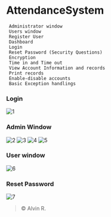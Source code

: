 # AttendanceSystem
```
 Administrator window
 Users window
 Register User
 Dashboard
 Login
 Reset Password (Security Questions)
 Encryption
 Time in and Time out
 View Account Information and records
 Print records
 Enable-disable accounts
 Basic Exception handlings
```
### Login
![1](https://user-images.githubusercontent.com/108253315/213629081-e4d8edf9-13ce-49e7-9d97-06ea3add36a7.png)

### Admin Window
![2](https://user-images.githubusercontent.com/108253315/213628908-83f069bb-320a-4e2d-b0fc-c6b6cf916969.png)
![3](https://user-images.githubusercontent.com/108253315/213628934-20f70233-f29e-47fe-ae72-3a038ca7c6b3.png)
![4](https://user-images.githubusercontent.com/108253315/213628955-af2285d2-daf0-42d5-8450-29a11a88e2f4.png)
![5](https://user-images.githubusercontent.com/108253315/213628962-1b8b570f-0743-408b-8521-5f30a12f5e1c.png)

### User window
![6](https://user-images.githubusercontent.com/108253315/213629136-223f8c28-888e-438d-a5e1-e1ebc5dcba8d.png)

### Reset Password
![7](https://user-images.githubusercontent.com/108253315/213629210-5b8f0c21-5a09-4efb-b972-8fb4d71eca88.png)





>    © Alvin R.

